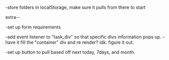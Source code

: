 -store folders in localStorage, make sure it pulls from there to start

extra--

-set up form requirements

-add event listener to "task_div" so that specific divs information pops up.
    - have it fill the "container" div and re render? idk. figure it out. 

-set up button to pull based off next today, 7days, and month.


